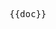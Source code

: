 <pre class="language-markdown">{{doc}}</pre>

<script setup>
import doc from './../../jsf/basic.md?raw'
</script>